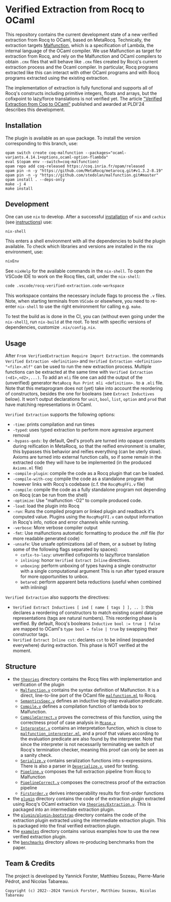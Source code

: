 # Verified Extraction from Rocq to OCaml

This repository contains the current development state of a new verified extraction from Rocq to OCaml, based on MetaRocq.
Technically, the extraction targets [Malfunction](https://github.com/stedolan/malfunction), which is a specification of Lambda, the internal language of the OCaml compiler.
We use Malfunction as target for extraction from Rocq, and rely on the Malfunction and OCaml compilers to obtain `.cmx` files that will behave like `.cmx` files created by Rocq's current extraction process and the Ocaml compiler.
In particular, Rocq programs extracted like this can interact with other OCaml programs and with Rocq programs extracted using the existing extraction.

The implementation of extraction is fully functional and supports all of Rocq's constructs including
primitive integers, floats and arrays, but the cofixpoint to lazy/force translations is not verified yet.
The article ["Verified Extraction from Coq to OCaml"](https://dl.acm.org/doi/10.1145/3656379) published and awarded at PLDI'24 
describes this development.

## Installation

The plugin is available as an `opam` package. To install the version corresponding to this branch, use:
```
opam switch create coq-malfunction --packages="ocaml-variants.4.14.1+options,ocaml-option-flambda"
eval $(opam env --switch=coq-malfunction)
opam repo add coq-released https://coq.inria.fr/opam/released
opam pin -n -y "https://github.com/MetaRocq/metarocq.git#v1.3.2-8.19"
opam pin -n -y "https://github.com/stedolan/malfunction.git#master"
opam install . --deps-only
make -j 4
make install
```

## Development

One can use `nix` to develop. After a successful [installation](https://nixos.org/download/) of `nix` and `cachix` 
(see [instructions](https://metarocq.cachix.org)) use:

```bash
nix-shell
```

This enters a shell environment with all the dependencies to build the plugin available.
To check which libraries and versions are installed in the nix environment, use:
```bash
nixEnv
```

See `nixHelp` for the available commands in the `nix-shell`.
To open the VSCode IDE to work on the Rocq files, call, under the `nix-shell`:

```bash
code .vscode/rocq-verified-extraction.code-workspace
```

This workspace contains the necessary include flags to process the `.v` files.
Note, when starting terminals from `VSCode` or elsewhere, you need to re-enter `nix-shell` to 
use the right environment for calling e.g. `make`.

To test the build as is done in the CI, you can (without even going under the `nix-shell`), run `nix-build` at the root.
To test with specific versions of dependencies, customize `.nix/config.nix`.

## Usage

After `From VerifiedExtraction Require Import Extraction.`
the commands `Verified Extraction <definition>` and `Verified Extraction <definition> "<file>.mlf"` can be used to run the new extraction process.
Multiple functions can be extracted at the same time with `Verified Extraction (<d1>,<d2>,...)`.
To add an `mli` file one can add the output of the (unverified) generator `MetaRocq Run Print mli <definition>.` to a `.mli` file.
Note that this metaprogram does not (yet) take into account the reordering of constructors, besides the one for booleans (see `Extract Inductives` below).
It won't output declarations for `unit`, `bool`, `list`, `option` and `prod` that have matching representations in OCaml. 

`Verified Extraction` supports the following options:

- `-time`: prints compilation and run times
- `-typed`: uses typed extraction to perform more agressive argument removal
- `-bypass-qeds`: by default, Qed's proofs are turned into opaque constants during reification in MetaRocq, so 
   that the reified environment is smaller, this bypasses this behavior and reifies everything (can be uterly slow).
   Axioms are turned into external function calls, so if some remain in the extracted code they will have to be implemented
   (in the produced `Axioms.ml` file)
- `-compile-plugin`: compile the code as a Rocq plugin that can be loaded.
- `-compile-with-coq`: compile the code as a standalone program that however links with Rocq's codebase (c.f. the `RocqMsgFFi.v` file)
- `-compile`: compile the code as a fully standalone program not depending on Rocq (can be run from the shell)
- `-optimize`: Use "malfunction -O2" to compile produced code.
- `-load`: load the plugin into Rocq
- `-run`: Runs the compiled program or linked plugin and readback it's computed value. Plugins using the `RocqMsgFFI.v` can 
  output information in Rocq's info, notice and error channels while running.
- `-verbose`: More verbose compiler output
- `-fmt`: Use malfunctions automatic formatting to produce the .mlf file (for more readable generated code)
- `-unsafe`: Use unsafe optimizations (all of them, or a subset by listing some of the following flags separated by spaces):
    + `cofix-to-lazy`: unverified cofixpoints to lazy/force translation
    + `inlining`: honor `Verified Extract Inline` directives.
    + `unboxing`: perform unboxing of types having a single constructor with a single computational argument 
      This is run after typed erasure for more opportunities to unbox.
    + `betared`: perform apparent beta reductions (useful when combined with inlining)

`Verified Extraction` also supports the directives:
  + `Verified Extract Inductives [ ind [ name [ tags ] ], .. ]`: this declares a reordering of constructors 
    to match existing ocaml datatype representations (tags are natural numbers). This reordering phase is 
    verified. By default, Rocq's booleans `Inductive bool := true | false` are mapped to OCaml's 
    `type bool = false | true` by swapping their constructor tags.
  + `Verified Extract Inline cst`: declares `cst` to be inlined (expanded everywhere) during extraction.
    This phase is NOT verified at the moment.
    
## Structure

- the [`theories`](theories) directory contains the Rocq files with implementation and verification of the plugin
  - [`Malfunction.v`](theories/Malfunction.v) contains the syntax definition of Malfunction. It is a direct, line-to-line port of the OCaml file [`malfunction.ml`](https://github.com/stedolan/malfunction/blob/master/src/malfunction.ml) to Rocq.
  - [`SemanticsSpec.v`](theories/SemanticsSpec.v) defines an inductive big-step evaluation predicate.
  - [`Compile.v`](theories/Compile.v) defines a compilation function of lambda box to Malfunction.
  - [`CompileCorrect.v`](theories/CompileCorrect.v) proves the correctness of this function, using the correctness proof of case analysis in [`Mcase.v`](theories/Mcase.v)
  - [`Interpreter.v`](theories/Interpreter.v) contains an interpretation function, which is close to [`malfunction_interpreter.ml`](https://github.com/stedolan/malfunction/blob/master/src/malfunction_interpreter.ml), and a proof that values according to the evaluation predicate are also found by the interpreter. Note that since the interpreter is not necessarily terminating we switch of Rocq's termination checker, meaning this proof can only be seen as a sanity check.
  - [`Serialize.v`](theories/Serialize.v) contains seralization functions into s-expressions. There is also a parser in [`Deserialize.v`](theories/Deserialize.v), used for testing.
  - [`Pipeline.v`](theories/Pipeline.v) composes the full extraction pipeline from Rocq to Malfunction
  - [`PipelineCorrect.v`](theories/PipelineCorrect.v) composes the correctness proof of the extraction pipeline 
  - [`Firstorder.v`](theories/Firstorder.v) derives interoperability results for first-order functions
- the [`plugin`](plugin) directory contains the code of the extraction plugin extracted using Rocq's OCaml extraction via [`theories/Extraction.v`](theories/Extraction.v). This is packaged into an intermediate extraction plugin.
- the [`plugin/plugin-bootstrap`](plugin/plugin-bootstrap) directory contains the code of the extraction plugin extracted using the intermediate extraction plugin. This is packaged into the final verified extraction plugin.
- the [`examples`](examples) directory contains various examples how to use the new verified extraction plugin.
- the [`benchmarks`](benchmarks) directory allows re-producing benchmarks from the paper.

## Team & Credits

The project is developed by Yannick Forster, Matthieu Sozeau, Pierre-Marie Pédrot, and Nicolas Tabareau.

```
Copyright (c) 2022--2024 Yannick Forster, Matthieu Sozeau, Nicolas Tabareau
```

